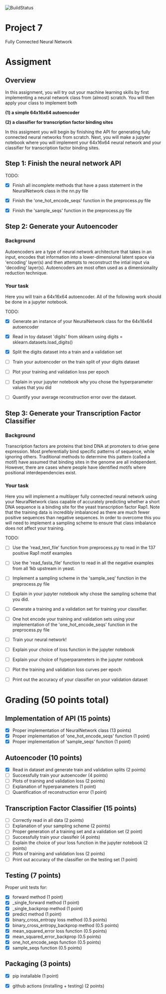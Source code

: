 ![BuildStatus](https://github.com/apblair/project7/actions/workflows/main.yml/badge.svg?event=push)
# Project 7
Fully Connected Neural Network


# Assigment

## Overview
In this assignment, you will try out your machine learning skills by first implementing a neural network
class from (almost) scratch. You will then apply your class to implement both

**(1) a simple 64x16x64 autoencoder** 

**(2) a classifier for transcription factor binding sites** 

In this assigment you will begin by finishing the API for generating fully connected neural networks from scratch.
Next, you will make a jupyter notebook where you will implement your 64x16x64 neural network and your 
classifier for transcription factor binding sites.


## Step 1: Finish the neural network API
TODO:
- [x] Finish all incomplete methods that have a pass statement in the NeuralNetwork class in the nn.py file
- [x] Finish the 'one_hot_encode_seqs' function in the preprocess.py file
- [x] Finish the 'sample_seqs' function in the preprocess.py file


## Step 2: Generate your Autoencoder
### Background
Autoencoders are a type of neural network architecture that takes in an input, encodes that information
into a lower-dimensional latent space via 'encoding' layer(s) and then attempts to reconstruct the intial
input via 'decoding' layer(s). Autoencoders are most often used as a dimensionality reduction technique.

### Your task
Here you will train a 64x16x64 autoencoder. All of the following work should be done in a jupyter notebook.

TODO:
- [x] Generate an instance of your NeuralNetwork class for the 64x16x64 autoencoder
- [x] Read in toy dataset 'digits' from sklearn using digits = sklearn.datasets.load_digits()
- [x] Split the digits dataset into a train and a validation set
- [ ] Train your autoencoder on the train split of your digits dataset
- [ ] Plot your training and validation loss per epoch
- [ ] Explain in your jupyter notebook why you chose the hyperparameter values that you did
- [ ] Quantify your average reconstruction error over the dataset.


## Step 3: Generate your Transcription Factor Classifier
### Background
Transcription factors are proteins that bind DNA at promoters to drive gene expression. 
Most preferentially bind specific patterns of sequence, while ignoring others. 
Traditional methods to determine this pattern (called a motif) have assumed that binding 
sites in the genome are all independent. However, there are cases where people have identified motifs where
positional interdependencies exist.

### Your task
Here you will implement a multilayer fully connected neural network using your NeuralNetwork class
capable of accurately predicting whether a short DNA sequence is a binding site for the 
yeast transcription factor Rap1. Note that the training data is incredibly imbalanced as
there are much fewer positive sequences than negative sequences. In order to overcome this
you will need to implement a sampling scheme to ensure that class imbalance does not affect
your training.

TODO:
- [ ] Use the 'read_text_file' function from preprocess.py to read in the 137 positive Rap1 motif examples
- [ ] Use the 'read_fasta_file' function to read in all the negative examples from all 1kb upstream in yeast.
- [ ] Implement a sampling scheme in the 'sample_seq' function in the preprocess.py file
- [ ] Explain in your jupyter notebook why chose the sampling scheme that you did.
- [ ] Generate a training and a validation set for training your classifier.
- [ ] One hot encode your training and validation sets using your implementation of the 'one_hot_encode_seqs' function in the preprocess.py file
- [ ] Train your neural network!
- [ ] Explain your choice of loss function in the jupyter notebook
- [ ] Explain your choice of hyperparameters in the jupyter notebook
- [ ] Plot the training and validation loss curves per epoch
- [ ] Print out the accuracy of your classifier on your validation dataset


# Grading (50 points total)

## Implementation of API (15 points)
- [x] Proper implementation of NeuralNetwork class (13 points)
- [x] Proper implementation of 'one_hot_encode_seqs' function (1 point)
- [x] Proper implementation of 'sample_seqs' function (1 point)

## Autoencoder (10 points)
- [x] Read in dataset and generate train and validation splits (2 points)
- [ ] Successfully train your autoencoder (4 points)
- [ ] Plots of training and validation loss (2 points)
- [ ] Explanation of hyperparameters (1 point)
- [ ] Quantification of reconstruction error (1 point)

## Transcription Factor Classifier (15 points)
- [ ] Correctly read in all data (2 points)
- [ ] Explanation of your sampling scheme (2 points)
- [ ] Proper generation of a training set and a validation set (2 point)
- [ ] Successfully train your classifeir (4 points)
- [ ] Explain the choice of your loss function in the jupyter notebook (2 points)
- [ ] Plots of training and validation loss (2 points)
- [ ] Print out accuracy of the classifier on the testing set (1 point)

## Testing (7 points)
Proper unit tests for:
- [x] forward method (1 point)
- [x] _single_forward method (1 point)
- [x] _single_backprop method (1 point)
- [x] predict method (1 point)
- [x] binary_cross_entropy loss method (0.5 points)
- [x] binary_cross_entropy_backprop method (0.5 points)
- [x] mean_squared_error loss function (0.5 points)
- [x] mean_squared_error_backprop (0.5 points)
- [x] one_hot_encode_seqs function (0.5 points)
- [x] sample_seqs function (0.5 points)

## Packaging (3 points)
- [x] pip installable (1 point)
- [x] github actions (installing + testing) (2 points)


